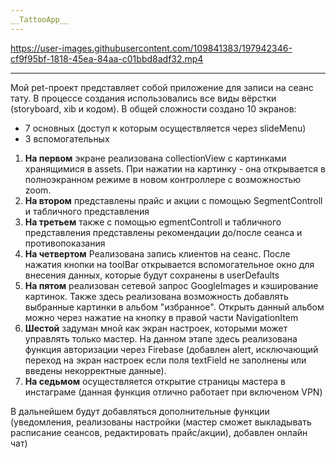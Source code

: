 ```yaml
---
__TattooApp__
---
```


https://user-images.githubusercontent.com/109841383/197942346-cf9f95bf-1818-45ea-84aa-c01bbd8adf32.mp4

---

Мой pet-проект представляет собой приложение для записи на сеанс тату. В процессе создания использовались все виды вёрстки (storyboard, xib и кодом).
В общей сложности создано 10 экранов:
- 7 основных (доступ к которым осуществляется через slideMenu)
- 3 вспомогательных

1. __На первом__ экране реализована collectionView с картинками хранящимися в assets.
При нажатии на картинку - она открывается в полноэкранном режиме в новом контроллере с возможностью zoom.
2. __На втором__  представлены прайс и акции с помощью SegmentControll и табличного представления
3. __На третьем__  также с помощью egmentControll и табличного представления представлены рекомендации до/после сеанса и противопоказания
4. __На четвертом__ Реализована запись клиентов на сеанс. После нажатия кнопки на toolBar открывается вспомогательное окно для внесения данных, 
которые будут сохранены в userDefaults
5. __На пятом__ реализован сетевой запрос GoogleImages и кэширование картинок. Также здесь реализована возможность добавлять выбранные картинки в альбом "избранное".
Открыть данный альбом можно через нажатие на кнопку в правой части NavigationItem
6. __Шестой__ задуман мной как экран настроек, которыми может управлять только мастер. На данном этапе здесь реализована функция авторизации через Firebase 
(добавлен alert, исключающий переход на экран настроек если поля textField не заполнены или введены некорректные данные).
7. __На седьмом__ осуществляется открытие страницы мастера в инстаграме (данная функция отлично работает при включеном VPN)


В дальнейшем будут добавляться дополнительные функции (уведомления, реализованы настройки (мастер сможет выкладывать расписание сеансов, редактировать прайс/акции),
добавлен онлайн чат)
